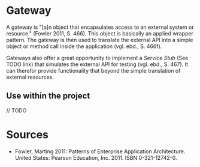 # Gateway 
A gateway is "[a]n object that encapsulates access to an external system or resource." (Fowler 2011, S. 466). This object is basically an applied wrapper pattern. The gateway is then used to translate the external API into a simple object or method call inside the application (vgl. ebd., S. 466f). 

Gateways also offer a great opportunity to implement a _Service Stub_ (See TODO link) that simulates the external API for testing (vgl. ebd., S. 467). It can therefor provide functionality that beyond the simple translation of external resources. 

## Use within the project

// TODO

# Sources

* Fowler, Marting 2011: Patterns of Enterprise Application Architecture. United States: Pearson Education, Inc. 2011. ISBN 0-321-12742-0.
